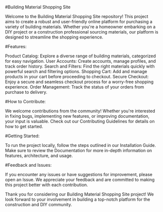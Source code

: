 #Building Material Shopping Site

Welcome to the Building Material Shopping Site repository! This project aims to create a robust and user-friendly online platform for purchasing a variety of building materials. Whether you're a homeowner embarking on a DIY project or a construction professional sourcing materials, our platform is designed to streamline the shopping experience.

#Features:

Product Catalog: Explore a diverse range of building materials, categorized for easy navigation.
User Accounts: Create accounts, manage profiles, and track order history.
Search and Filters: Find the right materials quickly with powerful search and filtering options.
Shopping Cart: Add and manage products in your cart before proceeding to checkout.
Secure Checkout: Enjoy a secure and seamless checkout process for a worry-free shopping experience.
Order Management: Track the status of your orders from purchase to delivery.

#How to Contribute:

We welcome contributions from the community! Whether you're interested in fixing bugs, implementing new features, or improving documentation, your input is valuable. Check out our Contributing Guidelines for details on how to get started.

#Getting Started:

To run the project locally, follow the steps outlined in our Installation Guide. Make sure to review the Documentation for more in-depth information on features, architecture, and usage.

#Feedback and Issues:

If you encounter any issues or have suggestions for improvement, please open an Issue. We appreciate your feedback and are committed to making this project better with each contribution.

Thank you for considering our Building Material Shopping Site project! We look forward to your involvement in building a top-notch platform for the construction and DIY community.
